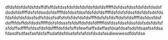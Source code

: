 dfdsfdsfdsfdsfdsffdfsffdsfdssfdsfdsfdsfdsfdsfdsfffffdsfdssfdssfdsfdsfdsdsfdsdsfdsffffdsfsfdssdsfdsffffdsfdssfdssfdsfdsfdsffffdsfdsfsfdssfdsfdsfsdsfdsfdsfdsfdsfdssfsdfsfdssfsdfsfsfsfdsfdsfdsffffdsfsfsfdsffdsfsfdsffffdsfdssfdsfdsfftfdsffdsfdsdsfffffdsfsfdsssfsfdsffdsfdsfdfffffdsfdssfdssfdssfdsfsdsfdsfsfsfdsffsdffffsfdssfdsfdsffffdsfdsfsffsfewfiaffsdaffasfdsafdsafsdsfdsaafssfdsafdasdfsdfasfasfdsfaffsdafdsfdsafafsfafdsfdsdsfasdiewwesdfdsfdse
